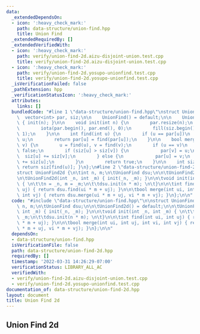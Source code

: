 ```yaml
---
data:
  _extendedDependsOn:
  - icon: ':heavy_check_mark:'
    path: data-structure/union-find.hpp
    title: Union Find
  _extendedRequiredBy: []
  _extendedVerifiedWith:
  - icon: ':heavy_check_mark:'
    path: verify/union-find-2d.aizu-disjoint-union.test.cpp
    title: verify/union-find-2d.aizu-disjoint-union.test.cpp
  - icon: ':heavy_check_mark:'
    path: verify/union-find-2d.yosupo-unionfind.test.cpp
    title: verify/union-find-2d.yosupo-unionfind.test.cpp
  _isVerificationFailed: false
  _pathExtension: hpp
  _verificationStatusIcon: ':heavy_check_mark:'
  attributes:
    links: []
  bundledCode: "#line 1 \"data-structure/union-find.hpp\"\nstruct UnionFind {\n  \
    \  vector<int> par, siz;\n\n    UnionFind() = default;\n\n    UnionFind(int n)\
    \ { init(n); }\n\n    void init(int n) {\n        par.resize(n);\n        siz.resize(n);\n\
    \        iota(par.begin(), par.end(), 0);\n        fill(siz.begin(), siz.end(),\
    \ 1);\n    }\n\n    int find(int u) {\n        if (u == par[u])\n            return\
    \ u;\n        return par[u] = find(par[u]);\n    }\n\n    bool merge(int u, int\
    \ v) {\n        u = find(u), v = find(v);\n        if (u == v)\n            return\
    \ false;\n        if (siz[u] > siz[v]) {\n            par[v] = u;\n          \
    \  siz[u] += siz[v];\n        } else {\n            par[u] = v;\n            siz[v]\
    \ += siz[u];\n        }\n        return true;\n    }\n\n    int size(int u) {\
    \ return siz[find(u)]; }\n};\n#line 2 \"data-structure/union-find-2d.hpp\"\n\n\
    struct UnionFind2d {\n\tint n, m;\n\tUnionFind dsu;\n\n\tUnionFind2d() = default;\n\
    \n\tUnionFind2d(int _n, int _m) { init(_n, _m); }\n\n\tvoid init(int _n, int _m)\
    \ { \n\t\tn = _n, m = _m;\n\t\tdsu.init(n * m); \n\t}\n\n\tint find(int ui, int\
    \ uj) { return dsu.find(ui * m + uj); }\n\n\tbool merge(int ui, int uj, int vi,\
    \ int vj) { return dsu.merge(ui * m + uj, vi * m + vj); }\n};\n\n"
  code: "#include \"data-structure/union-find.hpp\"\n\nstruct UnionFind2d {\n\tint\
    \ n, m;\n\tUnionFind dsu;\n\n\tUnionFind2d() = default;\n\n\tUnionFind2d(int _n,\
    \ int _m) { init(_n, _m); }\n\n\tvoid init(int _n, int _m) { \n\t\tn = _n, m =\
    \ _m;\n\t\tdsu.init(n * m); \n\t}\n\n\tint find(int ui, int uj) { return dsu.find(ui\
    \ * m + uj); }\n\n\tbool merge(int ui, int uj, int vi, int vj) { return dsu.merge(ui\
    \ * m + uj, vi * m + vj); }\n};\n\n"
  dependsOn:
  - data-structure/union-find.hpp
  isVerificationFile: false
  path: data-structure/union-find-2d.hpp
  requiredBy: []
  timestamp: '2022-03-31 14:26:29-07:00'
  verificationStatus: LIBRARY_ALL_AC
  verifiedWith:
  - verify/union-find-2d.aizu-disjoint-union.test.cpp
  - verify/union-find-2d.yosupo-unionfind.test.cpp
documentation_of: data-structure/union-find-2d.hpp
layout: document
title: Union Find 2d
---
```


## Union Find 2d